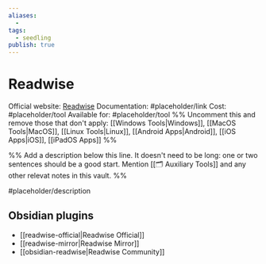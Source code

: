 ```yaml
---
aliases:
  -
tags:
  - seedling
publish: true
---
```


# Readwise

Official website: [Readwise](https://readwise.io/i/ac9)
Documentation: #placeholder/link
Cost: #placeholder/tool
Available for: #placeholder/tool %% Uncomment this and remove those that don't apply: [[Windows Tools|Windows]], [[MacOS Tools|MacOS]], [[Linux Tools|Linux]], [[Android Apps|Android]], [[iOS Apps|iOS]], [[iPadOS Apps]] %%

%% Add a description below this line. It doesn't need to be long: one or two sentences should be a good start. Mention [[🗂️ Auxiliary Tools]] and any other relevat notes in this vault. %%

#placeholder/description

## Obsidian plugins

- [[readwise-official|Readwise Official]]
- [[readwise-mirror|Readwise Mirror]]
- [[obsidian-readwise|Readwise Community]]

